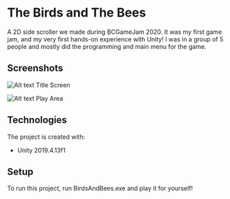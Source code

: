 # The Birds and The Bees
A 2D side scroller we made during BCGameJam 2020. It was my first game jam, and my very first hands-on experience with Unity! I was in a group of 5 people and mostly did the programming and main menu for the game.

## Screenshots
![Alt text]("C:\Users\pohle\Downloads\bab1.png")
Title Screen 

![Alt text]("C:\Users\pohle\Downloads\bab2.png")
Play Area

## Technologies
The project is created with: 
* Unity 2019.4.13f1

## Setup 
To run this project, run BirdsAndBees.exe and play it for yourself! 


